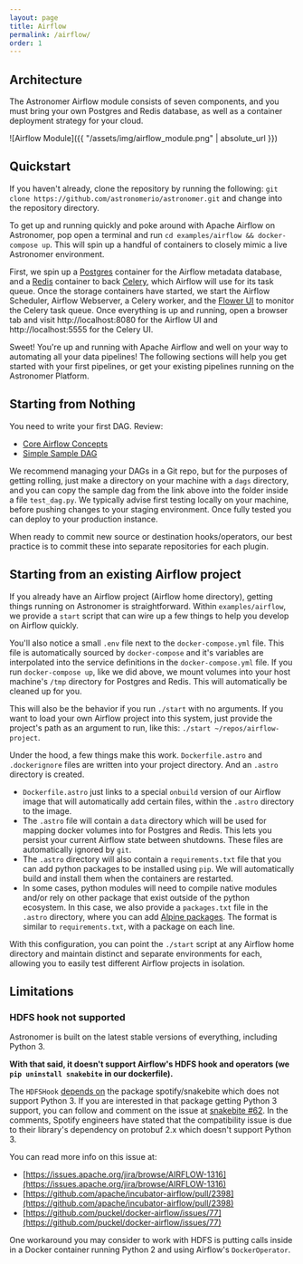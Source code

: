 ```yaml
---
layout: page
title: Airflow
permalink: /airflow/
order: 1
---
```


## Architecture

The Astronomer Airflow module consists of seven components, and you must bring
your own Postgres and Redis database, as well as a container deployment strategy
for your cloud.

![Airflow Module]({{ "/assets/img/airflow_module.png" | absolute_url }})

## Quickstart

If you haven't already, clone the repository by running the following:
`git clone https://github.com/astronomerio/astronomer.git`
and change into the repository directory.

To get up and running quickly and poke around with Apache Airflow on Astronomer,
pop open a terminal and run `cd examples/airflow && docker-compose up`.
This will spin up a handful of containers to closely mimic a live Astronomer
environment.

First, we spin up a [Postgres](https://www.postgresql.org/) container for the
Airflow metadata database, and a [Redis](https://redis.io/) container to back
[Celery](http://www.celeryproject.org/), which Airflow will use for its task
queue. Once the storage containers have started, we start the Airflow Scheduler,
Airflow Webserver, a Celery worker, and the
[Flower UI](http://flower.readthedocs.io/en/latest/) to monitor the Celery task
queue. Once everything is up and running, open a browser tab and visit
http://localhost:8080 for the Airflow UI and http://localhost:5555 for the
Celery UI.

Sweet! You're up and running with Apache Airflow and well on your way to
automating all your data pipelines! The following sections will help you get
started with your first pipelines, or get your existing pipelines running on
the Astronomer Platform.

## Starting from Nothing

You need to write your first DAG. Review:

* [Core Airflow Concepts](https://docs.astronomer.io/v2/apache_airflow/tutorial/core-airflow-concepts.html)
* [Simple Sample DAG](https://docs.astronomer.io/v2/apache_airflow/tutorial/sample-dag.html)

We recommend managing your DAGs in a Git repo, but for the purposes of getting
rolling, just make a directory on your machine with a `dags` directory, and you
can copy the sample dag from the link above into the folder inside a file
`test_dag.py`. We typically advise first testing locally on your machine, before
pushing changes to your staging environment. Once fully tested you can deploy
to your production instance.

When ready to commit new source or destination hooks/operators, our best
practice is to commit these into separate repositories for each plugin.

## Starting from an existing Airflow project

If you already have an Airflow project (Airflow home directory), getting things
running on Astronomer is straightforward. Within `examples/airflow`, we provide
a `start` script that can wire up a few things to help you develop on Airflow
quickly.

You'll also notice a small `.env` file next to the `docker-compose.yml` file.
This file is automatically sourced by `docker-compose` and it's variables are
interpolated into the service definitions in the `docker-compose.yml` file. If
you run `docker-compose up`, like we did above, we mount volumes into your host
machine's `/tmp` directory for Postgres and Redis. This will automatically be
cleaned up for you.

This will also be the behavior if you run `./start` with no arguments. If you
want to load your own Airflow project into this system, just provide the
project's path as an argument to run, like this:
`./start ~/repos/airflow-project`.

Under the hood, a few things make this work. `Dockerfile.astro` and
`.dockerignore` files are written into your project directory. And an `.astro`
directory is created.

- `Dockerfile.astro` just links to a special `onbuild` version of our Airflow
image that will automatically add certain files, within the `.astro` directory
to the image.
- The `.astro` file will contain a `data` directory which will be used for
mapping docker volumes into for Postgres and Redis. This lets you persist
your current Airflow state between shutdowns. These files are automatically
ignored by `git`.
- The `.astro` directory will also contain a `requirements.txt` file that you
can add python packages to be installed using `pip`. We will automatically build
and install them when the containers are restarted.
- In some cases, python modules will need to compile native modules and/or rely
on other package that exist outside of the python ecosystem. In this case, we
also provide a `packages.txt` file in the `.astro` directory, where you can add
[Alpine packages](https://pkgs.alpinelinux.org/packages). The format is similar
to `requirements.txt`, with a package on each line.

With this configuration, you can point the `./start` script at any Airflow home
directory and maintain distinct and separate environments for each, allowing you
to easily test different Airflow projects in isolation.

## Limitations

### HDFS hook not supported

Astronomer is built on the latest stable versions of everything, including
Python 3.

**With that said, it doesn't support Airflow's HDFS hook and
operators (we `pip uninstall snakebite` in our dockerfile).**

The `HDFSHook`
[depends on](https://github.com/apache/incubator-airflow/blob/b75367bb572e8bbfc1bfd539fbb34a76a5ed484d/setup.py#L129) the package spotify/snakebite which does not support Python 3. If you are
interested in that package getting Python 3 support, you can follow and
comment on the issue at
[snakebite #62](https://github.com/spotify/snakebite/issues/62). In the
comments, Spotify engineers have stated that the compatibility issue is due to
their library's dependency on protobuf 2.x which doesn't support Python 3.

You can read more info on this issue at:

- [https://issues.apache.org/jira/browse/AIRFLOW-1316](https://issues.apache.org/jira/browse/AIRFLOW-1316)
- [https://github.com/apache/incubator-airflow/pull/2398](https://github.com/apache/incubator-airflow/pull/2398)
- [https://github.com/puckel/docker-airflow/issues/77](https://github.com/puckel/docker-airflow/issues/77)

One workaround you may consider to work with HDFS is putting calls inside in a
Docker container running Python 2 and using Airflow's `DockerOperator`.

